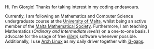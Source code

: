 Hi, I'm Giorgio! Thanks for taking interest in my coding endeavours.

Currently, I am following an Mathematics and Computer Science undergraduate course at the [University of Malta](https://um.edu.mt), whilst being an active member of the [Malta Mathematical Society](https://www.facebook.com/MaltaMathSoc/). Furthermore, I am teaching Mathematics (*Ordinary and Intermediate levels*) on a one-to-one basis. I advocate for the usage of free [*(libre)*](https://wikipedia.com/free_software) software whenever possible. Additionally, I use [Arch Linux](https://archlinux.org/) as my daily driver together with [i3-gaps](https://github.com/Airblader/i3).   
